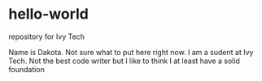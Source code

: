 # hello-world
repository for Ivy Tech


Name is Dakota. Not sure what to put here right now. I am a sudent at Ivy Tech.
Not the best code writer but I like to think I at least have a solid foundation
